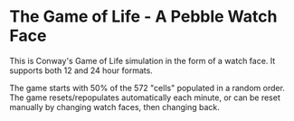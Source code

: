 The Game of Life - A Pebble Watch Face
======================================

This is Conway's Game of Life simulation in the form of a watch face. It supports both 12 and 24 hour formats. 

The game starts with 50% of the 572 "cells" populated in a random order. The game resets/repopulates automatically each minute, or can be reset manually by changing watch faces, then changing back.